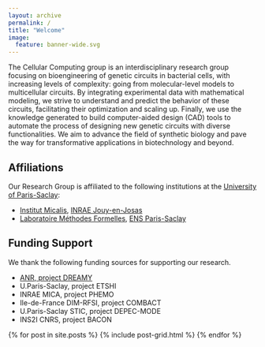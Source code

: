 ```yaml
---
layout: archive
permalink: /
title: "Welcome"
image:
  feature: banner-wide.svg
---
```


The Cellular Computing group is an interdisciplinary research group focusing
on bioengineering of genetic circuits in bacterial cells, with increasing
levels of complexity: going from molecular-level models to multicellular
circuits. By integrating experimental data with mathematical modeling, we
strive to understand and predict the behavior of these circuits, facilitating
their optimization and scaling up. Finally, we use the knowledge generated to
build computer-aided design (CAD) tools to automate the process of designing
new genetic circuits with diverse functionalities. We aim to advance the field
of synthetic biology and pave the way for transformative applications in
biotechnology and beyond.

## Affiliations
Our Research Group is affiliated to the following institutions at the [University of Paris-Saclay](https://www.universite-paris-saclay.fr/en "https://www.universite-paris-saclay.fr/en"):
- [Institut Micalis](https://www.micalis.fr/micalis_eng/Home/Micalis-Institute/ "https://www.micalis.fr/micalis_eng/Home/Micalis-Institute/"), [INRAE Jouy-en-Josas](https://www.inrae.fr/en/centres/ile-france-jouy-josas-antony "https://www.inrae.fr/en/centres/ile-france-jouy-josas-antony")
- [Laboratoire Méthodes Formelles](https://ens-paris-saclay.fr/en/research/laboratoires-et-instituts/computer-science-laboratory-lmf "https://ens-paris-saclay.fr/en/research/laboratoires-et-instituts/computer-science-laboratory-lmf"), [ENS Paris-Saclay](https://ens-paris-saclay.fr/en "https://ens-paris-saclay.fr/en")


## Funding Support
We thank the following funding sources for supporting our research. 
- [ANR, project DREAMY](https://dreamy.run/ "https://dreamy.run/")
- U.Paris-Saclay, project ETSHI
- INRAE MICA, project PHEMO
- Ile-de-France DIM-RFSI, project COMBACT
- U.Paris-Saclay STIC, project DEPEC-MODE
- INS2I CNRS, project BACON

<div class="tiles">
{% for post in site.posts %}
	{% include post-grid.html %}
{% endfor %}
</div><!-- /.tiles -->
